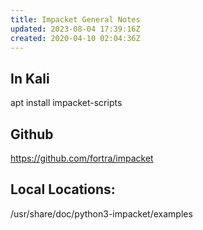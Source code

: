 ```yaml
---
title: Impacket General Notes
updated: 2023-08-04 17:39:16Z
created: 2020-04-10 02:04:36Z
---
```


## In Kali

apt install impacket-scripts

## Github

https://github.com/fortra/impacket

## Local Locations:

/usr/share/doc/python3-impacket/examples

